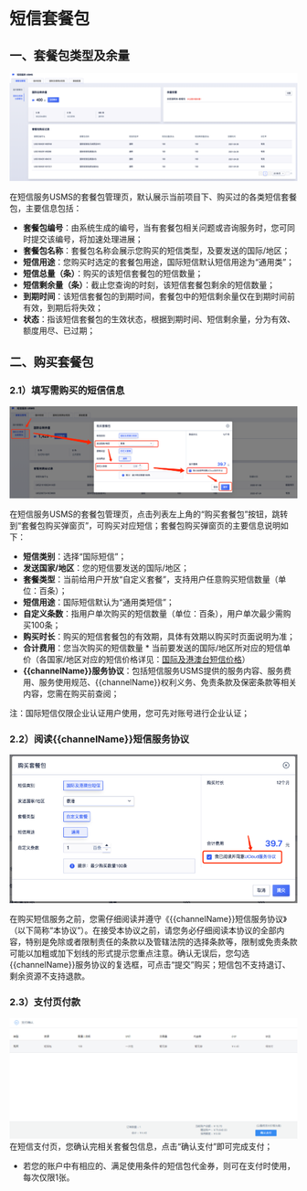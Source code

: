 # 短信套餐包



## 一、套餐包类型及余量

![image](../../images/guide/5005/短信服务usms_短信套餐包管理_02.png)

在短信服务USMS的套餐包管理页，默认展示当前项目下、购买过的各类短信套餐包，主要信息包括：

  - **套餐包编号**：由系统生成的编号，当有套餐包相关问题或咨询服务时，您可同时提交该编号，将加速处理进展；
  - **套餐包名称**：套餐包名称会展示您购买的短信类型，及要发送的国际/地区；
  - **短信用途**：您购买时选定的套餐包用途，国际短信默认短信用途为“通用类”；
  - **短信总量（条）**：购买的该短信套餐包的短信数量；
  - **短信剩余量（条）**：截止您查询的时刻，该短信套餐包剩余的短信数量；
  - **到期时间**：该短信套餐包的到期时间，套餐包中的短信剩余量仅在到期时间前有效，到期后将失效；
  - **状态**：指该短信套餐包的生效状态，根据到期时间、短信剩余量，分为有效、额度用尽、已过期；

## 二、购买套餐包

### 2.1）填写需购买的短信信息

![image](../../images/guide/5005/短信服务usms_短信购买页_国际_01.png)

在短信服务USMS的套餐包管理页，点击列表左上角的“购买套餐包”按钮，跳转到“套餐包购买弹窗页”，可购买对应短信；套餐包购买弹窗页的主要信息说明如下：

  - **短信类别**：选择“国际短信”；
  - **发送国家/地区**：您的短信要发送的国际/地区；
  - **套餐类型**：当前给用户开放“自定义套餐”，支持用户任意购买短信数量（单位：百条）；
  - **短信用途**：国际短信默认为“通用类短信”；
  - **自定义条数**：指用户单次购买的短信数量（单位：百条），用户单次最少需购买100条；
  - **购买时长**：购买的短信套餐包的有效期，具体有效期以购买时页面说明为准；
  - **合计费用**：您当次购买的短信数量 \*
    当前要发送的国际/地区所对应的短信单价（各国家/地区对应的短信价格详见：[国际及港澳台短信价格](usms/price/3005)）
  - **{{channelName}}服务协议**：包括短信服务USMS提供的服务内容、服务费用、服务使用规范、{{channelName}}权利义务、免责条款及保密条款等相关内容，您需在购买前查阅；

注：国际短信仅限企业认证用户使用，您可先对账号进行企业认证；

### 2.2）阅读{{channelName}}短信服务协议

![image](../../images/guide/5005/短信服务usms_购买套餐包页_国际_02.png)

在购买短信服务之前，您需仔细阅读并遵守《{{channelName}}短信服务协议》（以下简称“本协议”）。在接受本协议之前，请您务必仔细阅读本协议的全部内容，特别是免除或者限制责任的条款以及管辖法院的选择条款等，限制或免责条款可能以加粗或加下划线的形式提示您重点注意。确认无误后，您勾选{{channelName}}服务协议的复选框，可点击“提交”购买；短信包不支持退订、剩余资源不支持退款。

### 2.3）支付页付款

![image](../../images/guide/5003/短信服务usms_支付页_01.png)
在短信支付页，您确认完相关套餐包信息，点击“确认支付”即可完成支付；

  - 若您的账户中有相应的、满足使用条件的短信包代金券，则可在支付时使用，每次仅限1张。
